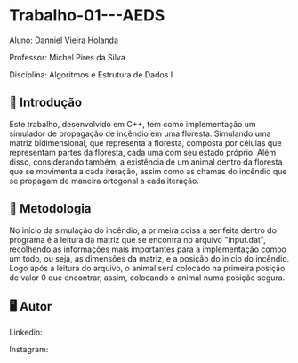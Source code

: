 # Trabalho-01---AEDS
Aluno: Danniel Vieira Holanda

Professor: Michel Pires da Silva

Disciplina: Algoritmos e Estrutura de Dados I

## 🦌 Introdução

Este trabalho, desenvolvido em C++, tem como implementação um simulador de propagação de incêndio em uma floresta. Simulando uma matriz bidimensional, que representa a floresta, composta por células que representam partes da floresta, cada uma com seu estado próprio. Além disso, considerando também, a existência de um animal dentro da floresta que se movimenta a cada iteração, assim como as chamas do incêndio que se propagam de maneira ortogonal a cada iteração.

## 📖 Metodologia

No início da simulação do incêndio, a primeira coisa a ser feita dentro do programa é a leitura da matriz que se encontra no arquivo "input.dat", recolhendo as informações mais importantes para a implementação comoo um todo, ou seja, as dimensões da matriz, e a posição do início do incêndio. Logo após a leitura do arquivo, o animal será colocado na primeira posição de valor 0 que encontrar, assim, colocando o animal numa posição segura.

## 🖥️ Autor

Linkedin: 

Instagram: 
